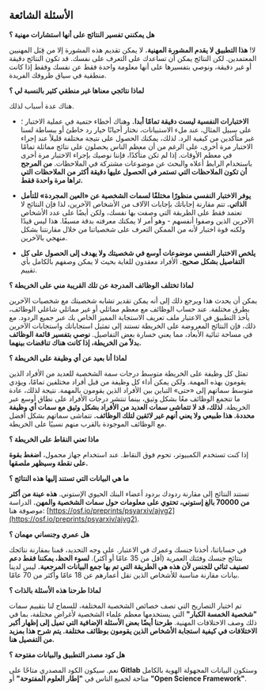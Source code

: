 ## الأسئلة الشائعة

**هل يمكنني تفسير النتائج على أنها استشارات مهنية ؟**

لا! **هذا التطبيق لا يقدم المشورة المهنية.** لا يمكن تقديم هذه المشورة إلا من قِبَل المهنيين المعتمدين. لكن النتائج يمكن أن تساعدك على التعرف على نفسك. قد تكون النتائج دقيقة أو غير دقيقة، ونوصي بتفسيرها على أنها معلومة واحدة فقط عن نفسك وفقط إذا كانت منطقية في سياق ظروفك الفريدة.

**لماذا نتائجي معناها غير منطقي كثير بالنسبة لي ؟**

هناك عدة أسباب لذلك.

- **الاختبارات النفسية ليست دقيقة تمامًا أبدا.** وهناك أخطاء حتمية في عملية الاختبار ؛ على سبيل المثال، عند ملء الاستبيانات، نختار أحيانًا خيار رد خاطئ أو ببساطة لسنا غير متأكدين من كيفية الرد. لذلك، يمكنك الحصول على نتيجة مختلفة قليلاً عند إجراء الاختبار مرة أخرى، على الرغم من أن معظم الناس يحصلون على نتائج مماثلة تمامًا في معظم الأوقات. إذا لم تكن متأكدًا، فإننا نوصيك بإجراء الاختبار مرة أخرى باستخدام الرابط أعلاه والبحث عن موضوعات مشتركة في الملاحظات. **من المرجح أن تكون الملاحظات التي تستمر في الحصول عليها دقيقة أكثر من الملاحظات التي تراها مرة واحدة فقط.**

- **يوفر الاختبار النفسي منظورًا مختلفًا لسمات الشخصية عن «العين المجردة» للتأمل الذاتي.** تتم مقارنة إجاباتك بإجابات الآلاف من الأشخاص الآخرين، لذا فإن النتائج لا تعتمد فقط على الطريقة التي وصفت بها نفسك، ولكن أيضًا على عدد الأشخاص الآخرين الذين وصفوا أنفسهم - وهو أمر لا يمكنك معرفته بدقة مسبقًا. هذا ليس قيدًا ولكنه قوة اختبار لأنه من الممكن التعرف على شخصياتنا من خلال مقارنتنا بشكل منهجي بالآخرين.

- **يلخص الاختبار النفسي موضوعات أوسع في شخصيتك ولا يهدف إلى الحصول على كل التفاصيل بشكل صحيح.** الأفراد معقدون للغاية بحيث لا يمكن وصفهم بالكامل بأي تقييم.

**لماذا تختلف الوظائف المدرجة عن تلك القريبة مني على الخريطة ؟**

يمكن أن يحدث هذا ويرجع ذلك إلى أنه يمكن تقدير تشابه شخصيتك مع شخصيات الآخرين بطرق مختلفة. عند حساب الوظائف مع معظم مماثلي أو غير مماثلي شاغلي الوظائف، يأخذ التطبيق في الاعتبار ملف تعريف الاستجابة المميز الخاص بك عبر جميع الردود. مع ذلك، فإن النتائج المعروضة على الخريطة تستند إلى تمثيل استجاباتك واستجابات الآخرين في مساحة ثنائية الأبعاد، مما يعني خسارة بعض التفاصيل. **نوصي بتفسير قائمة الوظائف بدلاً من الخريطة، إذا كانت هناك تناقضات بينهما.**

**لماذا أنا بعيد عن أي وظيفة على الخريطة ؟**

تمثل كل وظيفة على الخريطة متوسط درجات سمة الشخصية للعديد من الأفراد الذين يقومون بهذه المهمة. ولكن يمكن أداء كل وظيفة من قبل أفراد مختلفين تمامًا، ويؤدي متوسط سماتهم إلى «حتى» التباين بين الأفراد الذين يقومون بالمهمة. نتيجة لذلك، عادة ما تتجمع الوظائف معًا بشكل وثيق، بينما تنتشر درجات الأفراد على نطاق أوسع عبر الخريطة. **لذلك، قد لا تتماشى سمات العديد من الأفراد بشكل وثيق مع سمات أي وظيفة محددة. هذا طبيعي ولا يعني أنهم غير لائقين لتلك الوظائف.** تتماشى سماتهم بشكل أفضل مع الوظائف الموجودة بالقرب منهم نسبيًا على الخريطة.

**ماذا تعني النقاط على الخريطة ؟**

إذا كنت تستخدم الكمبيوتر، تحوم فوق النقاط. عند استخدام جهاز محمول، **اضغط بقوة على نقطة وسيظهر ملصقها.**

**ما هي البيانات التي تستند إليها هذه النتائج ؟**

تستند النتائج إلى مقارنة ردودك بردود أعضاء البنك الحيوي الإستوني. **هذه عينة من أكثر من 70000 بالغ إستوني، تحتوي على معلومات حول سمات الشخصية والمهن.** الدراسة موصوفة هنا: [https://osf.io/preprints/psyarxiv/ajvg2](https://osf.io/preprints/psyarxiv/ajvg2).

**هل عمري وجنساني مهمان ؟**

في حساباتنا، أخذنا جنسك وعمرك في الاعتبار. على وجه التحديد، قمنا بمقارنة نتائجك بنتائج جنسك وفئتك العمرية (أقل من 35 عامًا أو أكثر). **لسوء الحظ، يمكننا فقط دعم تصنيف ثنائي للجنس لأن هذه هي الطريقة التي تم بها جمع البيانات المرجعية.** ليس لدينا بيانات مقارنة مناسبة للأشخاص الذين تقل أعمارهم عن 18 عامًا وأكثر من 70 عامًا.

**لماذا طرحنا هذه الأسئلة بالذات ؟**

تم اختيار التصاريح التي تصف خصائص الشخصية المختلفة، للسماح لنا بتقييم سمات **"شخصية الخمسة الكبار"** التي يستخدمها معظم علماء الشخصية لأغراض مختلفة، بما في ذلك وصف الاختلافات المهنية. **طرحنا أيضًا بعض الأسئلة الإضافية التي تميل إلى إظهار أكبر الاختلافات في كيفية استجابة الأشخاص الذين يقومون بوظائف مختلفة. يتم شرح هذا بمزيد من التفصيل هنا.**

**هل كود مصدر التطبيق والبيانات مفتوحة ؟**

نعم. سيكون الكود المصدري متاحًا على **Gitlab** وستكون البيانات المجهولة الهوية بالكامل متاحة لجميع الناس في **"إطار العلوم المفتوحة"** أو **"Open Science Framework"**.
